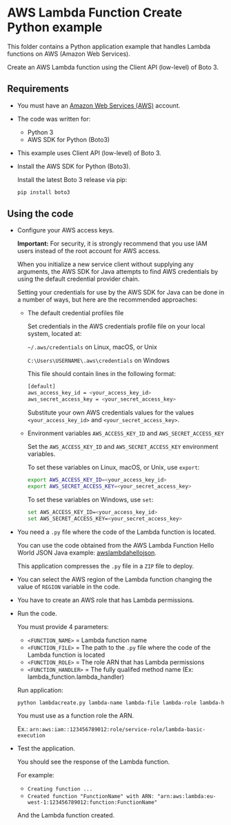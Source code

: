 # AWS Lambda Function Create Python example

This folder contains a Python application example that handles Lambda functions on AWS (Amazon Web Services).

Create an AWS Lambda function using the Client API (low-level) of Boto 3.

## Requirements

* You must have an [Amazon Web Services (AWS)](http://aws.amazon.com/) account.

* The code was written for:

  * Python 3
  * AWS SDK for Python (Boto3)

* This example uses Client API (low-level) of Boto 3.

* Install the AWS SDK for Python (Boto3).

  Install the latest Boto 3 release via pip:

  ```bash
  pip install boto3
  ```

## Using the code

* Configure your AWS access keys.

  **Important:** For security, it is strongly recommend that you use IAM users instead of the root account for AWS access.

  When you initialize a new service client without supplying any arguments, the AWS SDK for Java attempts to find AWS credentials by using the default credential provider chain.

  Setting your credentials for use by the AWS SDK for Java can be done in a number of ways, but here are the recommended approaches:

  * The default credential profiles file
  
    Set credentials in the AWS credentials profile file on your local system, located at:

    `~/.aws/credentials` on Linux, macOS, or Unix

    `C:\Users\USERNAME\.aws\credentials` on Windows

    This file should contain lines in the following format:

    ```bash
    [default]
    aws_access_key_id = <your_access_key_id>
    aws_secret_access_key = <your_secret_access_key>
    ```
    Substitute your own AWS credentials values for the values `<your_access_key_id>` and `<your_secret_access_key>`.

  * Environment variables `AWS_ACCESS_KEY_ID` and `AWS_SECRET_ACCESS_KEY`
  
    Set the `AWS_ACCESS_KEY_ID` and `AWS_SECRET_ACCESS_KEY` environment variables.

    To set these variables on Linux, macOS, or Unix, use `export`:

    ```bash
    export AWS_ACCESS_KEY_ID=<your_access_key_id>
    export AWS_SECRET_ACCESS_KEY=<your_secret_access_key>
    ```

    To set these variables on Windows, use `set`:

    ```bash
    set AWS_ACCESS_KEY_ID=<your_access_key_id>
    set AWS_SECRET_ACCESS_KEY=<your_secret_access_key>
    ```

* You need a `.py` file where the code of the Lambda function is located.

  You can use the code obtained from the AWS Lambda Function Hello World JSON Java example: [awslambdahellojson](/awslambdahellojson).

  This application compresses the `.py` file in a `ZIP` file to deploy.

* You can select the AWS region of the Lambda function changing the value of `REGION` variable in the code.

* You have to create an AWS role that has Lambda permissions.

* Run the code.

  You must provide 4 parameters:
  
  * `<FUNCTION_NAME>`    = Lambda function name
  * `<FUNCTION_FILE>`    = The path to the `.py` file where the code of the Lambda function is located
  * `<FUNCTION_ROLE>`    = The role ARN that has Lambda permissions
  * `<FUNCTION_HANDLER>` = The fully qualifed method name (Ex: lambda_function.lambda_handler)

  Run application:

  ```bash
  python lambdacreate.py lambda-name lambda-file lambda-role lambda-handler
  ```

  You must use as a function role the ARN.

  Ex.: `arn:aws:iam::123456789012:role/service-role/lambda-basic-execution`

* Test the application.

  You should see the response of the Lambda function.

  For example:

  * `Creating function ...`
  * `Created function "FunctionName" with ARN: "arn:aws:lambda:eu-west-1:123456789012:function:FunctionName"`

  And the Lambda function created.
